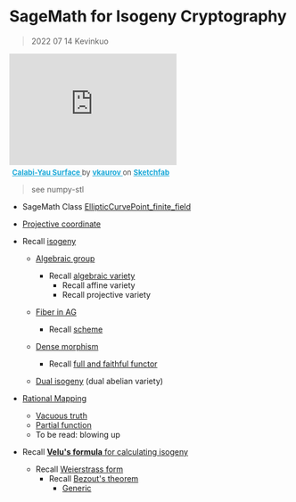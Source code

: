 #  SageMath for Isogeny Cryptography
> 2022 07 14 Kevinkuo
<div class="sketchfab-embed-wrapper"> <iframe title="Calabi-Yau Surface" frameborder="0" allowfullscreen mozallowfullscreen="true" webkitallowfullscreen="true" allow="autoplay; fullscreen; xr-spatial-tracking" xr-spatial-tracking execution-while-out-of-viewport execution-while-not-rendered web-share width="300" height="200" src="https://sketchfab.com/models/3b66e71a7146433ca27f3affe50883cf/embed"> </iframe> <p style="font-size: 13px; font-weight: normal; margin: 5px; color: #4A4A4A;"> <a href="https://sketchfab.com/3d-models/calabi-yau-surface-3b66e71a7146433ca27f3affe50883cf?utm_medium=embed&utm_campaign=share-popup&utm_content=3b66e71a7146433ca27f3affe50883cf" target="_blank" style="font-weight: bold; color: #1CAAD9;"> Calabi-Yau Surface </a> by <a href="https://sketchfab.com/vkaurov?utm_medium=embed&utm_campaign=share-popup&utm_content=3b66e71a7146433ca27f3affe50883cf" target="_blank" style="font-weight: bold; color: #1CAAD9;"> vkaurov </a> on <a href="https://sketchfab.com?utm_medium=embed&utm_campaign=share-popup&utm_content=3b66e71a7146433ca27f3affe50883cf" target="_blank" style="font-weight: bold; color: #1CAAD9;">Sketchfab</a></p></div>

> see numpy-stl

- SageMath Class [EllipticCurvePoint_finite_field](https://doc.sagemath.org/html/en/reference/arithmetic_curves/sage/schemes/elliptic_curves/ell_finite_field.html)
- [Projective coordinate](https://en.wikipedia.org/wiki/Homogeneous_coordinates)
- Recall [isogeny](https://en.wikipedia.org/wiki/Homogeneous_coordinates)
    - [Algebraic group](https://en.wikipedia.org/wiki/Algebraic_group)
        - Recall [algebraic variety](https://en.wikipedia.org/wiki/Algebraic_variety)
            - Recall affine variety
            - Recall projective variety

    - [Fiber in AG](https://en.wikipedia.org/wiki/Fiber_(mathematics))
        - Recall [scheme](https://en.wikipedia.org/wiki/Scheme_(mathematics))
    - [Dense morphism](https://www.emis.de/journals/TAC/volumes/18/14/18-14abs.html)
        - Recall [full and faithful functor](https://en.wikipedia.org/wiki/Full_and_faithful_functors)
    - [Dual isogeny](https://en.wikipedia.org/wiki/Dual_abelian_variety) (dual abelian variety)

- [Rational Mapping](https://en.wikipedia.org/wiki/Rational_mapping)
    - [Vacuous truth](https://en.wikipedia.org/wiki/Vacuous_truth)
    - [Partial function](https://en.wikipedia.org/wiki/Partial_function)
    - To be read: blowing up 


- Recall [**Velu's formula** for calculating isogeny](https://www.mariascrs.com/2020/11/07/velus-formulas.html)
    - Recall [Weierstrass form](https://crypto.stanford.edu/pbc/notes/elliptic/weier.html)
        - Recall [Bezout's theorem](https://en.wikipedia.org/wiki/B%C3%A9zout%27s_theorem)
            - [Generic](https://en.wikipedia.org/wiki/Generic_polynomial) 